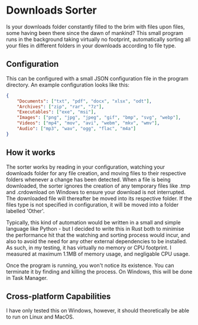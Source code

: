 # Downloads Sorter

Is your downloads folder constantly filled to the brim with files upon files, some having been there since the dawn of mankind?
This small program runs in the background taking virtually no footprint, automatically sorting all your files in different folders
in your downloads according to file type.

## Configuration

This can be configured with a small JSON configuration file in the program directory. 
An example configuration looks like this:
```json
{
	"Documents": ["txt", "pdf", "docx", "xlsx", "odt"],
	"Archives": ["zip", "rar", "7z"],
	"Executables": ["exe", "msi"],
	"Images": ["png", "jpg", "jpeg", "gif", "bmp", "svg", "webp"],
	"Videos": ["mp4", "mov", "avi", "webm", "mkv", "wmv"],
	"Audio": ["mp3", "wav", "ogg", "flac", "m4a"]
}
```

## How it works

The sorter works by reading in your configuration, watching your downloads folder for any file creation, 
and moving files to their respective folders whenever a change has been detected. When a file is being downloaded,
the sorter ignores the creation of any temporary files like .tmp and .crdownload on Windows to ensure your download 
is not interrupted. The downloaded file will thereafter be moved into its respective folder. If the files type is 
not specified in configuration, it will be moved into a folder labelled 'Other'.

Typically, this kind of automation would be written in a small and simple language like Python - but I 
decided to write this in Rust both to minimise the performance hit that the watching and sorting process would incur,
and also to avoid the need for any other external dependencies to be installed. As such, in my testing, it has 
virtually no memory or CPU footprint. I measured at maximum 1.1MB of memory usage, and negligable CPU usage.

Once the program is running, you won't notice its existence. You can terminate it by finding and killing the process.
On Windows, this will be done in Task Manager.

## Cross-platform Capabilities

I have only tested this on Windows, however, it should theoretically be able to run on Linux and MacOS.

